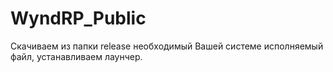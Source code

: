 # WyndRP_Public

Скачиваем из папки release необходимый Вашей системе исполняемый файл, устанавливаем лаунчер.

